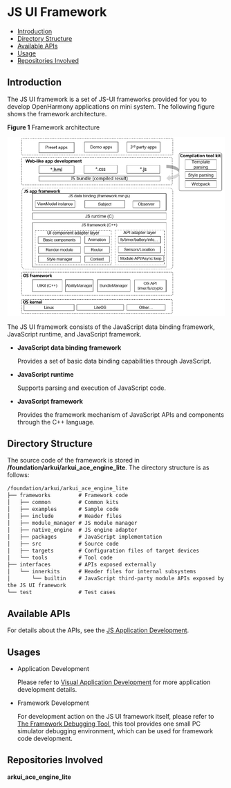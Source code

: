 # JS UI Framework<a name="EN-US_TOPIC_0000001125689015"></a>

-   [Introduction](#section11660541593)
-   [Directory Structure](#section1464106163817)
-   [Available APIs](#section1096322014288)
-   [Usage](#section1096366014288)
-   [Repositories Involved](#section11683135113011)

## Introduction<a name="section11660541593"></a>

The JS UI framework is a set of JS-UI frameworks provided for you to develop OpenHarmony applications on mini system. The following figure shows the framework architecture.

**Figure  1**  Framework architecture<a name="fig11520531310"></a>

![](figures/framework-architecture.png "framework-architecture")

The JS UI framework consists of the JavaScript data binding framework, JavaScript runtime, and JavaScript framework.

-   **JavaScript data binding framework**

    Provides a set of basic data binding capabilities through JavaScript.


-   **JavaScript runtime**

    Supports parsing and execution of JavaScript code.


-   **JavaScript framework**

    Provides the framework mechanism of JavaScript APIs and components through the C++ language.


## Directory Structure<a name="section1464106163817"></a>

The source code of the framework is stored in  **/foundation/arkui/arkui\_ace\_engine\_lite**. The directory structure is as follows:

```
/foundation/arkui/arkui_ace_engine_lite
├── frameworks         # Framework code
│   ├── common         # Common kits
│   ├── examples       # Sample code
│   ├── include        # Header files
│   ├── module_manager # JS module manager
│   ├── native_engine  # JS engine adapter
│   ├── packages       # JavaScript implementation
│   ├── src            # Source code
│   ├── targets        # Configuration files of target devices
│   └── tools          # Tool code
├── interfaces         # APIs exposed externally
│   └── innerkits      # Header files for internal subsystems
│       └── builtin    # JavaScript third-party module APIs exposed by the JS UI framework
└── test               # Test cases
```

## Available APIs<a name="section1096322014288"></a>

For details about the APIs, see the  [JS Application Development](https://device.harmonyos.com/en/docs/apiref/js-framework-file-0000000000616658).



## Usages<a name="section1096366014288"></a>

- Application Development

  Please refer to [Visual Application Development](https://docs.openharmony.cn/pages/v3.1/en/device-dev/guide/device-camera-visual-overview.md/) for more application development details.

- Framework Development

  For development action on the JS UI framework itself,  please refer to [The Framework Debugging Tool](https://gitee.com/openharmony/arkui_ace_engine_lite/blob/master/frameworks/tools/qt/simulator/README_zh.md), this tool provides one small PC simulator debugging environment, which can be used for framework code development.



## Repositories Involved<a name="section11683135113011"></a>

**arkui_ace_engine_lite**

